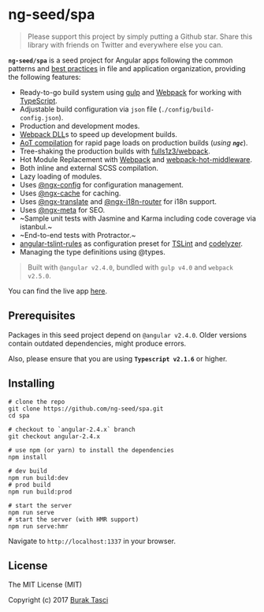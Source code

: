 # ng-seed/spa
> Please support this project by simply putting a Github star. Share this library with friends on Twitter and everywhere else you can.

**`ng-seed/spa`** is a seed project for Angular apps following the common patterns and [best practices](https://angular.io/styleguide) in file and application organization, providing the following features:

- Ready-to-go build system using [gulp] and [Webpack] for working with [TypeScript].
- Adjustable build configuration via `json` file (`./config/build-config.json`).
- Production and development modes.
- [Webpack DLL]s to speed up development builds.
- [AoT compilation] for rapid page loads on production builds (*using **`ngc`***).
- Tree-shaking the production builds with [fulls1z3/webpack].
- Hot Module Replacement with [Webpack] and [webpack-hot-middleware].
- Both inline and external SCSS compilation.
- Lazy loading of modules.
- Uses [@ngx-config] for configuration management.
- Uses [@ngx-cache] for caching.
- Uses [@ngx-translate] and [@ngx-i18n-router] for i18n support.
- Uses [@ngx-meta] for SEO.
- ~Sample unit tests with Jasmine and Karma including code coverage via istanbul.~
- ~End-to-end tests with Protractor.~
- [angular-tslint-rules] as configuration preset for [TSLint] and [codelyzer].
- Managing the type definitions using @types.

> Built with `@angular v2.4.0`, bundled with `gulp v4.0` and `webpack v2.5.0`.

You can find the live app [here](https://ng-seed-spa.azurewebsites.net).

## Prerequisites
Packages in this seed project depend on `@angular v2.4.0`. Older versions contain outdated dependencies, might produce errors.

Also, please ensure that you are using **`Typescript v2.1.6`** or higher.

## Installing
```
# clone the repo
git clone https://github.com/ng-seed/spa.git
cd spa

# checkout to `angular-2.4.x` branch
git checkout angular-2.4.x

# use npm (or yarn) to install the dependencies
npm install

# dev build
npm run build:dev
# prod build
npm run build:prod

# start the server
npm run serve
# start the server (with HMR support)
npm run serve:hmr
```

Navigate to `http://localhost:1337` in your browser.

## License
The MIT License (MIT)

Copyright (c) 2017 [Burak Tasci]

[gulp]: http://gulpjs.com
[Webpack]: http://webpack.github.io
[TypeScript]: https://github.com/Microsoft/TypeScript
[Webpack DLL]: https://robertknight.github.io/posts/webpack-dll-plugins
[AoT compilation]: https://angular.io/docs/ts/latest/cookbook/aot-compiler.html
[fulls1z3/webpack]: https://github.com/fulls1z3/webpack
[webpack-hot-middleware]: https://github.com/glenjamin/webpack-hot-middleware
[@ngx-config]: https://github.com/ngx-config/core
[@ngx-cache]: https://github.com/ngx-cache/core
[@ngx-translate]: https://github.com/ngx-translate/core
[@ngx-i18n-router]: https://github.com/ngx-i18n-router/core
[@ngx-meta]: https://github.com/ngx-meta/core
[Jasmine]: https://jasmine.github.io
[Karma]: https://karma-runner.github.io
[Istanbul]: https://github.com/webpack-contrib/istanbul-instrumenter-loader
[Protractor]: http://www.protractortest.org
[angular-tslint-rules]: https://github.com/fulls1z3/angular-tslint-rules
[TSLint]: https://github.com/palantir/tslint
[codelyzer]: https://github.com/mgechev/codelyzer
[Burak Tasci]: http://www.buraktasci.com
